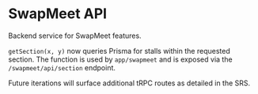 # SwapMeet API

Backend service for SwapMeet features.

`getSection(x, y)` now queries Prisma for stalls within the requested section. The function is used by `app/swapmeet` and is exposed via the `/swapmeet/api/section` endpoint.

Future iterations will surface additional tRPC routes as detailed in the SRS.
